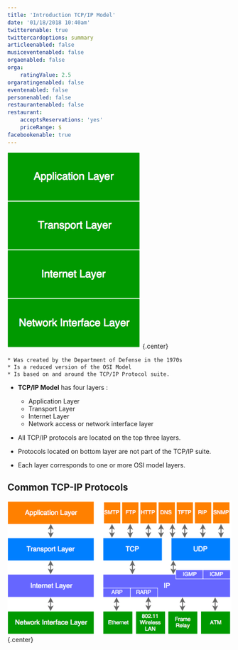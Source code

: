 ```yaml
---
title: 'Introduction TCP/IP Model'
date: '01/18/2018 10:40am'
twitterenable: true
twittercardoptions: summary
articleenabled: false
musiceventenabled: false
orgaenabled: false
orga:
    ratingValue: 2.5
orgaratingenabled: false
eventenabled: false
personenabled: false
restaurantenabled: false
restaurant:
    acceptsReservations: 'yes'
    priceRange: $
facebookenable: true
---
```


![](TCP_IP_Model.png?cropResize=300,300)   {.center}

```
* Was created by the Department of Defense in the 1970s
* Is a reduced version of the OSI Model
* Is based on and around the TCP/IP Protocol suite.
```

* **TCP/IP Model** has four layers :
	* Application Layer
	* Transport Layer
	* Internet Layer
	* Network access or network interface layer

* All TCP/IP protocols are located on the top three layers.
* Protocols located on bottom layer are not part of the TCP/IP suite.
* Each layer corresponds to one or more OSI model layers.

## Common TCP-IP Protocols

![](TCP-IP_Model2.png?cropResize=600,600)   {.center}
